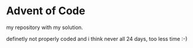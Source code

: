 # Advent of Code

my repository with my solution.

definetly not properly coded
and i think never all 24 days, too less time :-)
